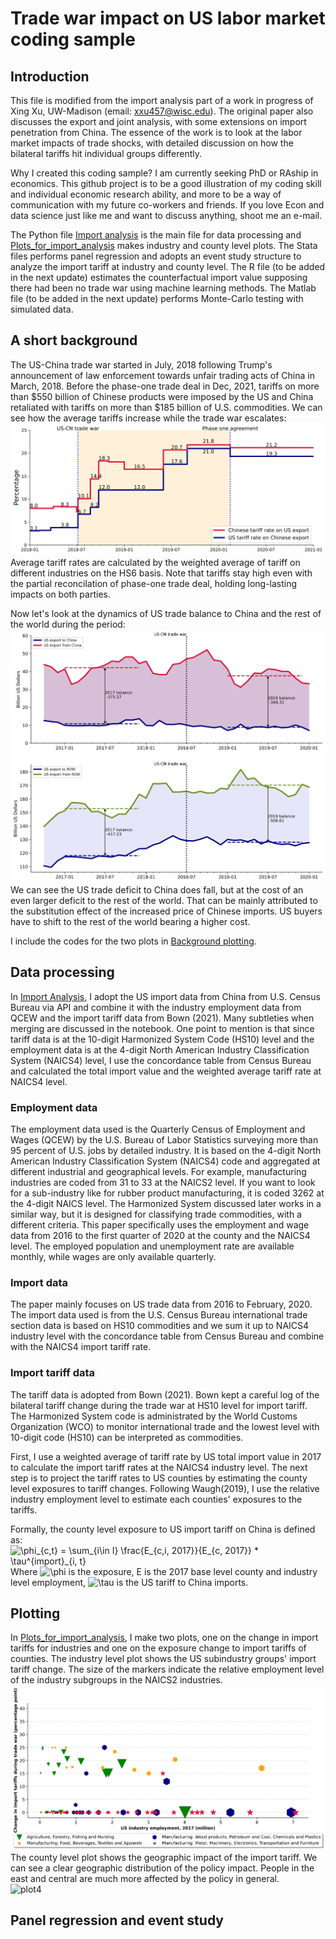 # Trade war impact on US labor market coding sample
## Introduction
This file is modified from the import analysis part of a work in progress of Xing Xu, UW-Madison (email: xxu457@wisc.edu). The original paper also discusses the export and joint analysis, with some extensions on import penetration from China. The essence of the work is to look at the labor market impacts of trade shocks, with detailed discussion on how the bilateral tariffs hit individual groups differently.

Why I created this coding sample? I am currently seeking PhD or RAship in economics. This github project is to be a good illustration of my coding skill and individual economic research ability, and more to be a way of communication with my future co-workers and friends. If you love Econ and data science just like me and want to discuss anything, shoot me an e-mail.

The Python file [Import analysis](Import%20analysis.ipynb) is the main file for data processing and [Plots_for_import_analysis](Plots_for_import_analysis.ipynb) makes industry and county level plots. The Stata files performs panel regression and adopts an event study structure to analyze the import tariff at industry and county level. The R file (to be added in the next update) estimates the counterfactual import value supposing there had been no trade war using machine learning methods. The Matlab file (to be added in the next update) performs Monte-Carlo testing with simulated data. 

## A short background
The US-China trade war started in July, 2018 following Trump's announcement of law enforcement towards unfair trading acts of China in March, 2018. Before the phase-one trade deal in Dec, 2021, tariffs on more than $550 billion of Chinese products were imposed by the US and China retaliated with tariffs on more than $185 billion of U.S. commodities. We can see how the average tariffs increase while the trade war escalates:\
![plot1](output_graph/US-CN_trade_war_tariff.svg)\
Average tariff rates are calculated by the weighted average of tariff on different industries on the HS6 basis. Note that tariffs stay high even with the partial reconcilation of phase-one trade deal, holding long-lasting impacts on both parties.

Now let's look at the dynamics of US trade balance to China and the rest of the world during the period:\
![plot1](output_graph/US_trade_balance.svg)\
We can see the US trade deficit to China does fall, but at the cost of an even larger deficit to the rest of the world. That can be mainly attributed to the substitution effect of the increased price of Chinese imports. US buyers have to shift to the rest of the world bearing a higher cost.

I include the codes for the two plots in [Background plotting](Background_plotting.ipynb).

## Data processing
In [Import Analysis](https://github.com/2xu2/Coding-sample/blob/main/Import%20analysis.ipynb), I adopt the US import data from China from U.S. Census Bureau via API and combine it with the industry employment data from QCEW and the import tariff data from Bown (2021). Many subtleties when merging are discussed in the notebook. One point to mention is that since tariff data is at the 10-digit Harmonized System Code (HS10) level and the employment data is at the 4-digit North American Industry Classification System (NAICS4) level, I use the concordance table from Census Bureau and calculated the total import value and the weighted average tariff rate at NAICS4 level. 

### Employment data
The employment data used is the Quarterly Census of Employment and Wages (QCEW) by the U.S. Bureau of Labor Statistics surveying more than 95 percent of U.S. jobs by detailed industry. It is based on the 4-digit North American Industry Classification System (NAICS4) code and aggregated at different industrial and geographical levels. For example, manufacturing industries are coded from 31 to 33 at the NAICS2 level. If you want to look for a sub-industry like for rubber product manufacturing, it is coded 3262 at the 4-digit NAICS level. The Harmonized System discussed later works in a similar way, but it is designed for classifying trade commodities, with a different criteria. This paper specifically uses the employment and wage data from 2016 to the first quarter of 2020 at the county and the NAICS4 level. The employed population and unemployment rate are available monthly, while wages are only available quarterly.

### Import data
The paper mainly focuses on US trade data from 2016 to February, 2020. The import data used is from the U.S. Census Bureau international trade section data is based on HS10 commodities and we sum it up to NAICS4 industry level with the concordance table from Census Bureau and combine with the NAICS4 import tariff rate.

### Import tariff data
The tariff data is adopted from Bown (2021). Bown kept a careful log of the bilateral tariff change during the trade war at HS10 level for import tariff. The Harmonized System code is administrated by the World Customs Organization (WCO) to monitor international trade and the lowest level with 10-digit code (HS10) can be interpreted as commodities.

First, I use a weighted average of tariff rate by US total import value in 2017 to calculate the import tariff rates at the NAICS4 industry level. The next step is to project the tariff rates to US counties by estimating the county level exposures to tariff changes. Following Waugh(2019), I use the relative industry employment level to estimate each counties' exposures to the tariffs. 

Formally, the county level exposure to US import tariff on China is defined as:\
![\phi_{c,t} =  \sum_{i\in I} \frac{E_{c,i, 2017}}{E_{c, 2017}} * \tau^{import}_{i, t}](https://render.githubusercontent.com/render/math?math=%5Clarge+%5Cdisplaystyle+%5Cphi_%7Bc%2Ct%7D+%3D++%5Csum_%7Bi%5Cin+I%7D+%5Cfrac%7BE_%7Bc%2Ci%2C+2017%7D%7D%7BE_%7Bc%2C+2017%7D%7D+%2A+%5Ctau%5E%7Bimport%7D_%7Bi%2C+t%7D%0A)\
Where ![\phi](https://render.githubusercontent.com/render/math?math=%5Clarge+%5Cdisplaystyle+%5Cphi%0A) is the exposure, E is the 2017 base level county and industry level employment, ![\tau](https://render.githubusercontent.com/render/math?math=%5Clarge+%5Cdisplaystyle+%5Ctau%0A) is the US tariff to China imports.

## Plotting
In [Plots_for_import_analysis](https://github.com/2xu2/Coding-sample/blob/main/Plots_for_import_analysis.ipynb), I make two plots, one on the change in import tariffs for industries and one on the exposure change to import tariffs of counties. 
The industry level plot shows the US subindustry groups' import tariff change. The size of the markers indicate the relative employment level of the industry subgroups in the NAICS2 industries.\
![plot3](output_graph/US_industry_import_tariff_change.svg)\
The county level plot shows the geographic impact of the import tariff. We can see a clear geographic distribution of the policy impact. People in the east and central are much more affected by the policy in general.\
![plot4](output_graph/County_import_tariff_exposure.svg)

## Panel regression and event study
